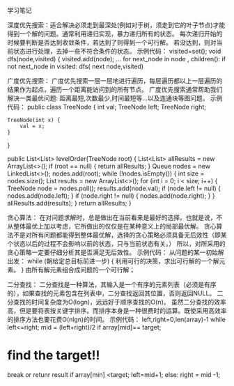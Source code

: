 学习笔记

深度优先搜索：适合解决必须走到最深处(例如对于树，须走到它的叶子节点)才能得到一个解的问题。通常利用递归实现，暴力递归所有的状态。
每次递归开始的时候要判断是否达到收敛条件，若达到了则得到一个可行解。
若没达到，则对当前状态进行处理，去掉一些不符合条件的状态。
示例代码：
visited=set();
void dfs(node,visited) {
    visited.add(node);
    ...
  for next_node in node , children():
    if not next_node in visited:
     dfs( next node,visited)
  
 广度优先搜索：
  广度优先搜索一层一层地进行遍历，每层遍历都以上一层遍历的结果作为起点，遍历一个距离能访问到的所有节点。
  广度优先搜索通常帮助我们解决一类最优问题: 距离最短,次数最少,时间最短等...以及连通块等图问题。
示例代码：
public class TreeNode {
    int val;
    TreeNode left;
    TreeNode right;

    TreeNode(int x) {
        val = x;
    }
}

public List<List<Integer>> levelOrder(TreeNode root) {
    List<List<Integer>> allResults = new ArrayList<>();
    if (root == null) {
        return allResults;
    }
    Queue<TreeNode> nodes = new LinkedList<>();
    nodes.add(root);
    while (!nodes.isEmpty()) {
        int size = nodes.size();
        List<Integer> results = new ArrayList<>();
        for (int i = 0; i < size; i++) {
            TreeNode node = nodes.poll();
            results.add(node.val);
            if (node.left != null) {
                nodes.add(node.left);
            }
            if (node.right != null) {
                nodes.add(node.right);
            }
        }
        allResults.add(results);
    }
    return allResults;
}




贪心算法：
在对问题求解时，总是做出在当前看来是最好的选择。也就是说，不从整体最优上加以考虑，它所做出的仅仅是在某种意义上的局部最优解。
贪心算法不是对所有问题都能得到整体最优解，选择的贪心策略必须具备无后效性（即某个状态以后的过程不会影响以前的状态，只与当前状态有关。）
所以，对所采用的贪心策略一定要仔细分析其是否满足无后效性。
示例代码：
从问题的某一初始解出发：
while (朝给定总目标前进一步)
{
利用可行的决策，求出可行解的一个解元素。
}
由所有解元素组合成问题的一个可行解；


二分查找：
二分查找是一种算法，其输入是一个有序的元素列表（必须是有序的），如果查找的元素包含在列表中，二分查找返回其位置，否则返回NULL。
二分查找的时间复杂度为O(logn)，远远好于顺序查找的O(n)。
虽然二分查找的效率高，但是要将表按关键字排序。而排序本身是一种很费时的运算。既使采用高效率的排序方法也要花费O(nlgn)的时间。
示例代码：
left,right=0,len(array)-1
while left<=right;
 mid = (left+right)/2
 if array[mid]== target;
 # find the target!!
 break or retunr result 
  if array[min] <target;
  left=mid+1;
  else:
   right = mid -1;



